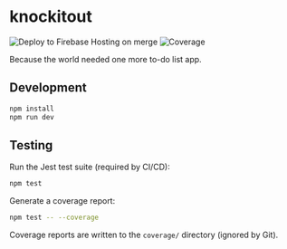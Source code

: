# knockitout

![Deploy to Firebase Hosting on merge](https://github.com/jvleta/knockitout/actions/workflows/firebase-hosting-merge.yml/badge.svg)
![Coverage](https://img.shields.io/badge/Coverage-100%25-brightgreen)

Because the world needed one more to-do list app.

## Development

```bash
npm install
npm run dev
```

## Testing

Run the Jest test suite (required by CI/CD):

```bash
npm test
```

Generate a coverage report:

```bash
npm test -- --coverage
```

Coverage reports are written to the `coverage/` directory (ignored by Git).
